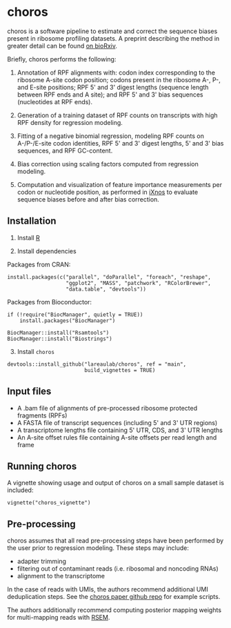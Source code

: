 # choros

choros is a software pipeline to estimate and correct the sequence biases 
present in ribosome profiling datasets. A preprint describing the method in 
greater detail can be found [on bioRxiv](https://doi.org/10.1101/2023.02.21.529452).

Briefly, choros performs the following:

1. Annotation of RPF alignments with: codon index corresponding to the ribosome 
A-site codon position; codons present in the ribosome A-, P-, and E-site 
positions; RPF 5' and 3' digest lengths (sequence length between RPF ends and 
A site); and RPF 5' and 3' bias sequences (nucleotides at RPF ends).

2. Generation of a training dataset of RPF counts on transcripts with high RPF
density for regression modeling.

3. Fitting of a negative binomial regression, modeling RPF counts on A-/P-/E-site 
codon identities, RPF 5' and 3' digest lengths, 5' and 3' bias sequences, and 
RPF GC-content.

4. Bias correction using scaling factors computed from regression modeling.

5. Computation and visualization of feature importance measurements per codon 
or nucleotide position, as performed in [iXnos](http://dx.doi.org/10.1038/s41594-018-0080-2)
to evaluate sequence biases before and after bias correction.

## Installation

1. Install [R](https://www.r-project.org/)

2. Install dependencies

Packages from CRAN:

```
install.packages(c("parallel", "doParallel", "foreach", "reshape", 
                   "ggplot2", "MASS", "patchwork", "RColorBrewer", 
                   "data.table", "devtools"))
```

Packages from Bioconductor:

```
if (!require("BiocManager", quietly = TRUE))
    install.packages("BiocManager")

BiocManager::install("Rsamtools")
BiocManager::install("Biostrings")
```

3. Install `choros`

```
devtools::install_github("lareaulab/choros", ref = "main",
                         build_vignettes = TRUE)
```

## Input files

- A .bam file of alignments of pre-processed ribosome protected fragments (RPFs)
- A FASTA file of transcript sequences (including 5' and 3' UTR regions)
- A transcriptome lengths file containing 5' UTR, CDS, and 3' UTR lengths
- An A-site offset rules file containing A-site offsets per read length and frame

## Running choros

A vignette showing usage and output of choros on a small sample dataset is included:
```
vignette("choros_vignette")
```

## Pre-processing

choros assumes that all read pre-processing steps have been performed by the 
user prior to regression modeling. These steps may include:

- adapter trimming
- filtering out of contaminant reads (i.e. ribosomal and noncoding RNAs)
- alignment to the transcriptome

In the case of reads with UMIs, the authors recommend additional UMI 
deduplication steps. See the [choros paper github repo](https://github.com/lareaulab/choros_paper)
for example scripts.

The authors additionally recommend computing posterior mapping weights for 
multi-mapping reads with [RSEM](https://deweylab.github.io/RSEM/). 
